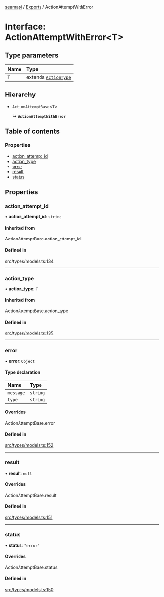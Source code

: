 [seamapi](../README.md) / [Exports](../modules.md) / ActionAttemptWithError

# Interface: ActionAttemptWithError<T\>

## Type parameters

| Name | Type |
| :------ | :------ |
| `T` | extends [`ActionType`](../modules.md#actiontype) |

## Hierarchy

- `ActionAttemptBase`<`T`\>

  ↳ **`ActionAttemptWithError`**

## Table of contents

### Properties

- [action\_attempt\_id](ActionAttemptWithError.md#action_attempt_id)
- [action\_type](ActionAttemptWithError.md#action_type)
- [error](ActionAttemptWithError.md#error)
- [result](ActionAttemptWithError.md#result)
- [status](ActionAttemptWithError.md#status)

## Properties

### action\_attempt\_id

• **action\_attempt\_id**: `string`

#### Inherited from

ActionAttemptBase.action\_attempt\_id

#### Defined in

[src/types/models.ts:134](https://github.com/seamapi/javascript/blob/main/src/types/models.ts#L134)

___

### action\_type

• **action\_type**: `T`

#### Inherited from

ActionAttemptBase.action\_type

#### Defined in

[src/types/models.ts:135](https://github.com/seamapi/javascript/blob/main/src/types/models.ts#L135)

___

### error

• **error**: `Object`

#### Type declaration

| Name | Type |
| :------ | :------ |
| `message` | `string` |
| `type` | `string` |

#### Overrides

ActionAttemptBase.error

#### Defined in

[src/types/models.ts:152](https://github.com/seamapi/javascript/blob/main/src/types/models.ts#L152)

___

### result

• **result**: ``null``

#### Overrides

ActionAttemptBase.result

#### Defined in

[src/types/models.ts:151](https://github.com/seamapi/javascript/blob/main/src/types/models.ts#L151)

___

### status

• **status**: ``"error"``

#### Overrides

ActionAttemptBase.status

#### Defined in

[src/types/models.ts:150](https://github.com/seamapi/javascript/blob/main/src/types/models.ts#L150)
